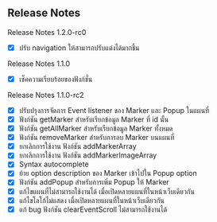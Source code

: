 
## Release Notes

Release Notes 1.2.0-rc0
- [x] ปรับ navigation ให้สามารถปรับแต่งได้มากชึ้น

Release Notes 1.1.0
- [x] เช็คความเรียบร้อยของฟังก์ชั่น

Release Notes 1.1.0-rc2

- [x] ปรับปรุงการจัดการ Event listener ของ Marker และ Popup ในแผนที่
- [x] ฟังก์ชัน getMarker สำหรับเรียกข้อมูล Marker ที่ id นั้น
- [x] ฟังก์ชัน getAllMarker สำหรับเรียกข้อมูล Marker ทั้งหมด
- [x] ฟังก์ชัน removeMarker สำหรับการลบ Marker บนแผนที่
- [x] ยกเลิกการใช้งาน ฟังก์ชัน addMarkerArray
- [x] ยกเลิกการใช้งาน ฟังก์ชัน addMarkerImageArray
- [x] Syntax autocomplete
- [x] ย้าย option description ของ Marker เข้าไปใน Popup option
- [x] ฟังก์ชัน addPopup สำหรับการเพิ่ม Popup ให้ Marker
- [x] แก้ไขแผนที่ไม่สามารถใช้งานได้ เมื่อเปิดหลายแผนที่ในหน้าเว็บเดียวกัน
- [x] แก้ไขโลโก้ไม่แสดง เมื่อเปิดหลายแผนที่ในหน้าเว็บเดียวกัน
- [x] แก้ bug ฟังก์ชัน clearEventScroll ไม่สามารถใช้งานได้